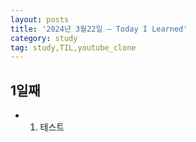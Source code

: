 ```yaml
---
layout: posts
title: '2024년 3월22일 — Today I Learned'
category: study
tag: study,TIL,youtube_clone
---
```


## 1일째

- 1. 테스트
